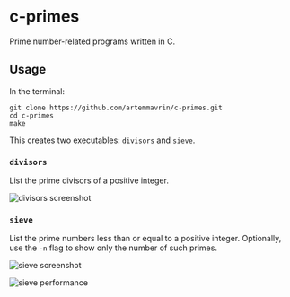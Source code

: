 # c-primes
Prime number-related programs written in C.

## Usage

In the terminal:

    git clone https://github.com/artemmavrin/c-primes.git
    cd c-primes
    make

This creates two executables: `divisors` and `sieve`.

### `divisors`

List the prime divisors of a positive integer.

![divisors screenshot](images/divisors_example.png)

### `sieve`

List the prime numbers less than or equal to a positive integer.
Optionally, use the `-n` flag to show only the number of such primes.

![sieve screenshot](images/sieve_example.png)

![sieve performance](images/sieve_performance.png)

